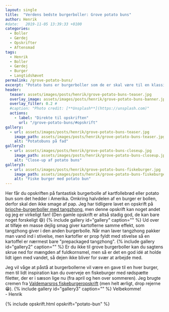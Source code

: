 ```yaml
---
layout: single
title:  "Verdens bedste burgerboller: Grove potato buns"
author: Henrik
#date:   2019-11-05 13:39:33 +0100
categories:  
  - Boller 
  - Gærdej
  - Opskrifter  
  - Aftensmad
tags: 
  - Henrik
  - Boller
  - Gærdej
  - Burger
  - Langtidshævet
permalink: /grove-potato-buns/
excerpt: "Potato buns er burgerboller som de er skal være til en klassisk amerikansk burger. Jeg har tilladt migt at tilføje groft mel og langtidshæve dem, for at give dem ekstra god smag."
header:
  teaser: assets/images/posts/henrik/grove-potato-buns-teaser.jpg
  overlay_image: assets/images/posts/henrik/grove-potato-buns-banner.jpg
  overlay_filter: 0.2 # 
  #caption: "Photo credit: [**Unsplash**](https://unsplash.com)"
  actions:
    - label: "Direkte til opskriften"
      url: "/grove-potato-buns/#opskrift"
gallery:
  - url: assets/images/posts/henrik/grove-potato-buns-teaser.jpg
    image_path: assets/images/posts/henrik/grove-potato-buns-teaser.jpg
    alt: "Potatobuns på fad" 
gallery2:
  - url: assets/images/posts/henrik/grove-potato-buns-closeup.jpg
    image_path: assets/images/posts/henrik/grove-potato-buns-closeup.jpg
    alt: "Close-up af potato buns"
gallery3:
  - url: assets/images/posts/henrik/grove-potato-buns-fiskeburger.jpg
    image_path: assets/images/posts/henrik/grove-potato-buns-fiskeburger.jpg
    alt: "Fiske burger med potato bun"   
---
```

Her får du opskriften på fantastisk burgerbolle af kartfollebrød eller potato bun som det hedder i Amerika. Omkring halvdelen af en burger er bollen, derfor skal den ikke smage af pap. Jeg har tidligere lavet en opskrift på [brioche-burgerboller med tangzhong][briocheburgerboller], men denne opskrift kan noget andet og jeg er virkeligt fan! (Den gamle opskrift er altså stadig god, de kan bare noget forskeligt :smile:)
{% include gallery id="gallery"  caption="" %}
Ud over at tilføje en masse dejlig smag giver kartoflerne samme effekt, som tangzhong giver i den anden burgerbolle. Når man laver tangzhong pakker man vand ind i stivelse, men kartofler er prop fyldt med stivelse så en kartoffel er nærmest bare "prepackaged tangzhong".
{% include gallery id="gallery2"  caption="" %}
Er du ikke til grove burgerboller kan du sagtens skrue ned for mængden af fuldkornsmel, men så er det en god idé at holde lidt igen med vandet, så dejen ikke bliver for svær at arbejde med. 

Jeg vil våge at påstå at burgerbollerne vil være en gave til en hver burger, men til lidt inspiration kan du overveje en fiskeburger med rødspætte filetter, der er i sæson lige nu (fra april og hen over sommeren). Jeg brugte cremen fra [Valdemarsros fiskeburgeropskrift][valdemarsro-fiskeburger] (men helt ærligt, drop rejerne :grin:).
{% include gallery id="gallery3"  caption="" %}
Velbekomme!  
\- Henrik 

{% include opskrift.html opskrift="potato-bun" %}


[briocheburgerboller]: /Briocheburgerboller-med-Tangzhong/
[valdemarsro-fiskeburger]: https://www.valdemarsro.dk/fiskeburger-med-krydderurte-dressing/
